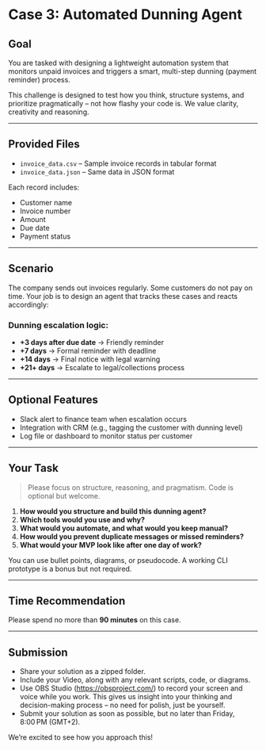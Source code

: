 
#  Case 3: Automated Dunning Agent

##  Goal

You are tasked with designing a lightweight automation system that monitors unpaid invoices and triggers a smart, multi-step dunning (payment reminder) process.

This challenge is designed to test how you think, structure systems, and prioritize pragmatically – not how flashy your code is. We value clarity, creativity and reasoning.

---

##  Provided Files

- `invoice_data.csv` – Sample invoice records in tabular format
- `invoice_data.json` – Same data in JSON format

Each record includes:
- Customer name
- Invoice number
- Amount
- Due date
- Payment status

---

##  Scenario

The company sends out invoices regularly. Some customers do not pay on time. Your job is to design an agent that tracks these cases and reacts accordingly:

### Dunning escalation logic:

- **+3 days after due date** → Friendly reminder
- **+7 days** → Formal reminder with deadline
- **+14 days** → Final notice with legal warning
- **+21+ days** → Escalate to legal/collections process

---

##  Optional Features

- Slack alert to finance team when escalation occurs
- Integration with CRM (e.g., tagging the customer with dunning level)
- Log file or dashboard to monitor status per customer

---

##  Your Task

> Please focus on structure, reasoning, and pragmatism. Code is optional but welcome.

1. **How would you structure and build this dunning agent?**
2. **Which tools would you use and why?**
3. **What would you automate, and what would you keep manual?**
4. **How would you prevent duplicate messages or missed reminders?**
5. **What would your MVP look like after one day of work?**

You can use bullet points, diagrams, or pseudocode. A working CLI prototype is a bonus but not required.

---

##  Time Recommendation

Please spend no more than **90 minutes** on this case.

---

##  Submission

- Share your solution as a zipped folder.
- Include your Video, along with any relevant scripts, code, or diagrams.
- Use OBS Studio (https://obsproject.com/) to record your screen and voice while you work. This gives us insight into your thinking and decision-making process – no need for polish, just be yourself.
- Submit your solution as soon as possible, but no later than Friday, 8:00 PM (GMT+2).

We’re excited to see how you approach this!
